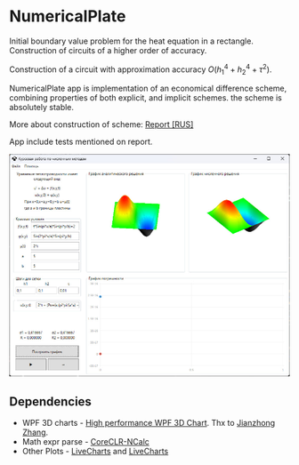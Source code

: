# NumericalPlate

Initial boundary value problem for the heat equation in a rectangle. Construction of circuits of a higher order of accuracy.

Construction of a circuit with approximation accuracy $O(h_1^4+h_2^4+\tau^2)$.

NumericalPlate app is implementation of an economical difference scheme, combining properties of both explicit,
and implicit schemes. the scheme is absolutely stable.

More about construction of scheme: [Report [RUS]](./docs/report.pdf)

App include tests mentioned on report.

![Main Window Screen](./docs/main-window.jpg)


## Dependencies

* WPF 3D charts - [High performance WPF 3D Chart](https://www.codeproject.com/Articles/42174/High-performance-WPF-3D-Chart). Thx to [Jianzhong Zhang](https://www.codeproject.com/script/Membership/View.aspx?mid=914481).
* Math expr parse - [CoreCLR-NCalc](https://www.nuget.org/packages/CoreCLR-NCalc/)
* Other Plots - [LiveCharts](https://www.nuget.org/packages/LiveCharts) and [LiveCharts](https://www.nuget.org/packages/LiveCharts.Wpf)


